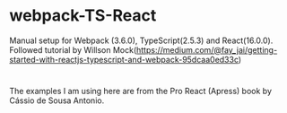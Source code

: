 # webpack-TS-React
Manual setup for Webpack (3.6.0), TypeScript(2.5.3) and React(16.0.0).
Followed tutorial by Willson Mock(https://medium.com/@fay_jai/getting-started-with-reactjs-typescript-and-webpack-95dcaa0ed33c)
#
The examples I am using here are from the Pro React (Apress) book by Cássio de Sousa Antonio.

